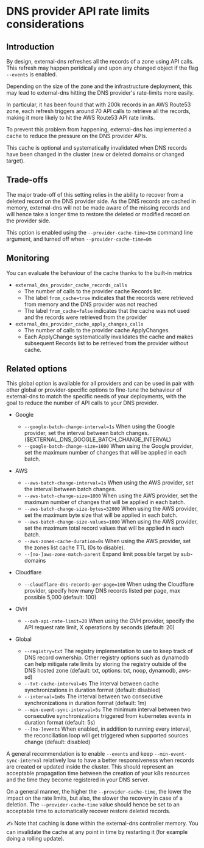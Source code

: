 DNS provider API rate limits considerations
===========================================

## Introduction

By design, external-dns refreshes all the records of a zone using API calls.
This refresh may happen peridically and upon any changed object if the flag `--events` is enabled.

Depending on the size of the zone and the infrastructure deployment, this may lead to external-dns
hitting the DNS provider's rate-limits more easily.

In particular, it has been found that with 200k records in an AWS Route53 zone, each refresh triggers around
70 API calls to retrieve all the records, making it more likely to hit the AWS Route53 API rate limits.

To prevent this problem from happening, external-dns has implemented a cache to reduce the pressure on the DNS
provider APIs.

This cache is optional and systematically invalidated when DNS records have been changed in the cluster
(new or deleted domains or changed target).

## Trade-offs

The major trade-off of this setting relies in the ability to recover from a deleted record on the DNS provider side.
As the DNS records are cached in memory, external-dns will not be made aware of the missing records and will hence
take a longer time to restore the deleted or modified record on the provider side.

This option is enabled using the `--provider-cache-time=15m` command line argument, and turned off when `--provider-cache-time=0m`

## Monitoring

You can evaluate the behaviour of the cache thanks to the built-in metrics

* `external_dns_provider_cache_records_calls`
   * The number of calls to the provider cache Records list.
   * The label `from_cache=true` indicates that the records were retrieved from memory and the DNS provider was not reached
   * The label `from_cache=false` indicates that the cache was not used and the records were retrieved from the provider
* `external_dns_provider_cache_apply_changes_calls`
   * The number of calls to the provider cache ApplyChanges.
   * Each ApplyChange systematically invalidates the cache and makes subsequent Records list to be retrieved from the provider without cache.

## Related options

This global option is available for all providers and can be used in pair with other global
or provider-specific options to fine-tune the behaviour of external-dns
to match the specific needs of your deployments, with the goal to reduce the number of API calls to your DNS provider.

* Google
  * `--google-batch-change-interval=1s` When using the Google provider, set the interval between batch changes. ($EXTERNAL_DNS_GOOGLE_BATCH_CHANGE_INTERVAL)
  * `--google-batch-change-size=1000` When using the Google provider, set the maximum number of changes that will be applied in each batch.
* AWS
  * `--aws-batch-change-interval=1s` When using the AWS provider, set the interval between batch changes.
  * `--aws-batch-change-size=1000` When using the AWS provider, set the maximum number of changes that will be applied in each batch.
  * `--aws-batch-change-size-bytes=32000` When using the AWS provider, set the maximum byte size that will be applied in each batch.
  * `--aws-batch-change-size-values=1000` When using the AWS provider, set the maximum total record values that will be applied in each batch.
  * `--aws-zones-cache-duration=0s` When using the AWS provider, set the zones list cache TTL (0s to disable).
  * `--[no-]aws-zone-match-parent` Expand limit possible target by sub-domains
* Cloudflare
  * `--cloudflare-dns-records-per-page=100` When using the Cloudflare provider, specify how many DNS records listed per page, max possible 5,000 (default: 100)
* OVH
  * `--ovh-api-rate-limit=20` When using the OVH provider, specify the API request rate limit, X operations by seconds (default: 20)

* Global
  * `--registry=txt` The registry implementation to use to keep track of DNS record ownership. Other registry options such as dynamodb can help mitigate rate limits by storing the registry outside of the DNS hosted zone (default: txt, options: txt, noop, dynamodb, aws-sd)
  * `--txt-cache-interval=0s` The interval between cache synchronizations in duration format (default: disabled)
  * `--interval=1m0s` The interval between two consecutive synchronizations in duration format (default: 1m)
  * `--min-event-sync-interval=5s` The minimum interval between two consecutive synchronizations triggered from kubernetes events in duration format (default: 5s)
  * `--[no-]events` When enabled, in addition to running every interval, the reconciliation loop will get triggered when supported sources change (default: disabled)

A general recommendation is to enable `--events` and keep `--min-event-sync-interval` relatively low to have a better responsiveness when records are
created or updated inside the cluster.
This should represent an acceptable propagation time between the creation of your k8s resources and the time they become registered in your DNS server.

On a general manner, the higher the `--provider-cache-time`, the lower the impact on the rate limits, but also, the slower the recovery in case of a deletion.
The `--provider-cache-time` value should hence be set to an acceptable time to automatically recover restore deleted records.

✍️ Note that caching is done within the external-dns controller memory. You can invalidate the cache at any point in time by restarting it (for example doing a rolling update).
